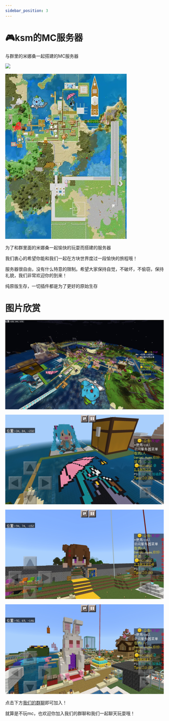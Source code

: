```yaml
---
sidebar_position: 3
---
```


# 🎮ksm的MC服务器

与群里的米娜桑一起搭建的MC服务器

![](http://motd.imc.re/status_img?host=ksmkawaii.top:10086)

![](./img/mcmap.jpg)

为了和群里面的米娜桑一起愉快的玩耍而搭建的服务器

我们衷心的希望你能和我们一起在方块世界度过一段愉快的旅程哦！

服务器很自由，没有什么特意的限制。希望大家保持自觉，不破坏，不偷窃，保持礼貌，我们非常欢迎你的到来！

纯原版生存，一切插件都是为了更好的原始生存

# 图片欣赏
![](./img/mc_4.jpg)

![](./img/mc_1.jpg)


![](./img/mc_2.jpg)


![](./img/mc_3.jpg)



点击下方[我们的群聊](http://qm.qq.com/cgi-bin/qm/qr?_wv=1027&k=Lqal0PCVCKBlG22gu-9soLlaRqffOpJA&authKey=Gh%2BoZD%2FWg2t8%2BT0jAkmQ7QLQblOHNw%2FSr5tQwoka5I55JW94TzFqNPdm7kM4gJUC&noverify=0&group_code=737704963)即可加入！

就算是不玩mc，也欢迎你加入我们的群聊和我们一起聊天玩耍哦！
